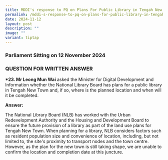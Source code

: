 ```yaml
---
title: MDDI's response to PQ on Plans For Public Library in Tengah New Town
permalink: /mddi-s-response-to-pq-on-plans-for-public-library-in-tengah-new-town/
date: 2024-11-12
layout: post
description: ""
image: ""
variant: tiptap
---
```

<h3>Parliament Sitting on 12 November 2024</h3>
<h3>QUESTION FOR WRITTEN ANSWER</h3>
<p><strong>*23. Mr Leong Mun Wai</strong> asked the Minister for Digital Development
and Information whether the National Library Board has plans for a public
library in Tengah New Town and, if so, where is the planned location and
when will it be completed.</p>
<p><strong>Answer:</strong>
</p>
<p>The National Library Board (NLB) has worked with the Urban Redevelopment
Authority and the Housing and Development Board to ensure the future provision
of a library as part of the land use plans for Tengah New Town. When planning
for a library, NLB considers factors such as resident population size and
convenience of location, including, but not limited to, the site's proximity
to transport nodes and the town centre. However, as the plan for the new
town is still taking shape, we are unable to confirm the location and completion
date at this juncture.</p>